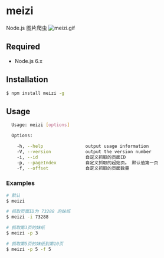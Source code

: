 # meizi
Node.js 图片爬虫
![meizi.gif](https://github.com/ihanyang/meizi/blob/master/meizi.gif?raw=true)

## Required
- Node.js 6.x

## Installation

``` bash
$ npm install meizi -g
```

## Usage

``` bash
  Usage: meizi [options]

  Options:

    -h, --help                output usage information
    -V, --version             output the version number
    -i, --id                  自定义抓取的页面ID
    -p, --pageIndex           自定义抓取的起始页。 默认值第一页
    -f, --offset              自定义抓取的页面数量
```

### Examples

```bash
# 默认
$ meizi

# 抓取页面ID为 73288 的妹纸
$ meizi -i 73288

# 抓取第3页的妹纸
$ meizi -p 3

# 抓取第5页的妹纸到第10页
$ meizi -p 5 -f 5